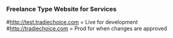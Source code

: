 ### Freelance Type Website for Services ###
#http://test.tradiechoice.com = Live for development<br />
#http://tradiechoice.com = Prod for when changes are approved